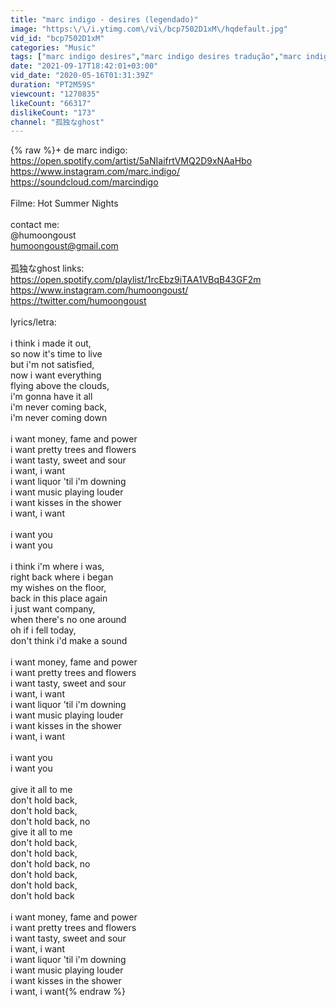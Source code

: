 ```yaml
---
title: "marc indigo - desires (legendado)"
image: "https:\/\/i.ytimg.com\/vi\/bcp7502D1xM\/hqdefault.jpg"
vid_id: "bcp7502D1xM"
categories: "Music"
tags: ["marc indigo desires","marc indigo desires tradução","marc indigo desires legendado"]
date: "2021-09-17T18:42:01+03:00"
vid_date: "2020-05-16T01:31:39Z"
duration: "PT2M59S"
viewcount: "1270835"
likeCount: "66317"
dislikeCount: "173"
channel: "孤独なghost"
---
```

{% raw %}+ de marc indigo:<br /><a rel="nofollow" target="blank" href="https://open.spotify.com/artist/5aNIaifrtVMQ2D9xNAaHbo">https://open.spotify.com/artist/5aNIaifrtVMQ2D9xNAaHbo</a><br /><a rel="nofollow" target="blank" href="https://www.instagram.com/marc.indigo/">https://www.instagram.com/marc.indigo/</a><br /><a rel="nofollow" target="blank" href="https://soundcloud.com/marcindigo">https://soundcloud.com/marcindigo</a><br /><br />Filme: Hot Summer Nights<br /><br />contact me:<br />@humoongoust<br />humoongoust@gmail.com<br /><br />孤独なghost links:<br /><a rel="nofollow" target="blank" href="https://open.spotify.com/playlist/1rcEbz9iTAA1VBqB43GF2m">https://open.spotify.com/playlist/1rcEbz9iTAA1VBqB43GF2m</a><br /><a rel="nofollow" target="blank" href="https://www.instagram.com/humoongoust/">https://www.instagram.com/humoongoust/</a><br /><a rel="nofollow" target="blank" href="https://twitter.com/humoongoust">https://twitter.com/humoongoust</a><br /><br />lyrics/letra:<br /><br />i think i made it out,<br />so now it's time to live<br />but i'm not satisfied,<br />now i want everything<br />flying above the clouds,<br />i'm gonna have it all<br />i'm never coming back,<br />i'm never coming down<br /><br />i want money, fame and power<br />i want pretty trees and flowers<br />i want tasty, sweet and sour<br />i want, i want<br />i want liquor 'til i'm downing<br />i want music playing louder<br />i want kisses in the shower<br />i want, i want<br /><br />i want you<br />i want you<br /><br />i think i'm where i was,<br />right back where i began<br />my wishes on the floor,<br />back in this place again<br />i just want company,<br />when there's no one around<br />oh if i fell today,<br />don't think i'd make a sound<br /><br />i want money, fame and power<br />i want pretty trees and flowers<br />i want tasty, sweet and sour<br />i want, i want<br />i want liquor 'til i'm downing<br />i want music playing louder<br />i want kisses in the shower<br />i want, i want<br /><br />i want you<br />i want you<br /><br />give it all to me<br />don't hold back,<br />don't hold back,<br />don't hold back, no<br />give it all to me<br />don't hold back,<br />don't hold back,<br />don't hold back, no<br />don't hold back,<br />don't hold back,<br />don't hold back<br /><br />i want money, fame and power<br />i want pretty trees and flowers<br />i want tasty, sweet and sour<br />i want, i want<br />i want liquor 'til i'm downing<br />i want music playing louder<br />i want kisses in the shower<br />i want, i want{% endraw %}
